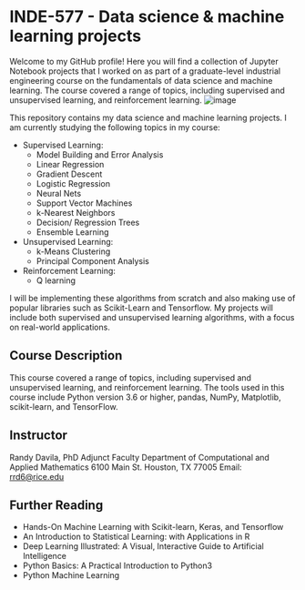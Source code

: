 # INDE-577 - Data science &amp; machine learning projects
Welcome to my GitHub profile! Here you will find a collection of Jupyter Notebook projects that I worked on as part of a graduate-level industrial engineering course on the fundamentals of data science and machine learning. The course covered a range of topics, including supervised and unsupervised learning, and reinforcement learning.
![image](https://user-images.githubusercontent.com/115122863/233865322-0b7cf1b8-c201-4e48-a309-2814d9ca631d.png)


This repository contains my data science and machine learning projects. I am currently studying the following topics in my course:

- Supervised Learning:
  - Model Building and Error Analysis
  - Linear Regression
  - Gradient Descent
  - Logistic Regression
  - Neural Nets
  - Support Vector Machines
  - k-Nearest Neighbors
  - Decision/ Regression Trees
  - Ensemble Learning
- Unsupervised Learning:
  - k-Means Clustering
  - Principal Component Analysis
- Reinforcement Learning:
  - Q learning


I will be implementing these algorithms from scratch and also making use of popular libraries such as Scikit-Learn and Tensorflow. My projects will include both supervised and unsupervised learning algorithms, with a focus on real-world applications.

## Course Description

This course covered a range of topics, including supervised and unsupervised learning, and reinforcement learning. The tools used in this course include Python version 3.6 or higher, pandas, NumPy, Matplotlib, scikit-learn, and TensorFlow.

## Instructor

Randy Davila, PhD
Adjunct Faculty
Department of Computational and Applied Mathematics
6100 Main St. Houston, TX 77005
Email: rrd6@rice.edu

## Further Reading

- Hands-On Machine Learning with Scikit-learn, Keras, and Tensorflow
- An Introduction to Statistical Learning: with Applications in R
- Deep Learning Illustrated: A Visual, Interactive Guide to Artificial Intelligence
- Python Basics: A Practical Introduction to Python3
- Python Machine Learning





